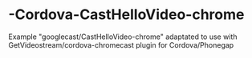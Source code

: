 # -Cordova-CastHelloVideo-chrome
Example "googlecast/CastHelloVideo-chrome" adaptated to use with GetVideostream/cordova-chromecast plugin for Cordova/Phonegap
